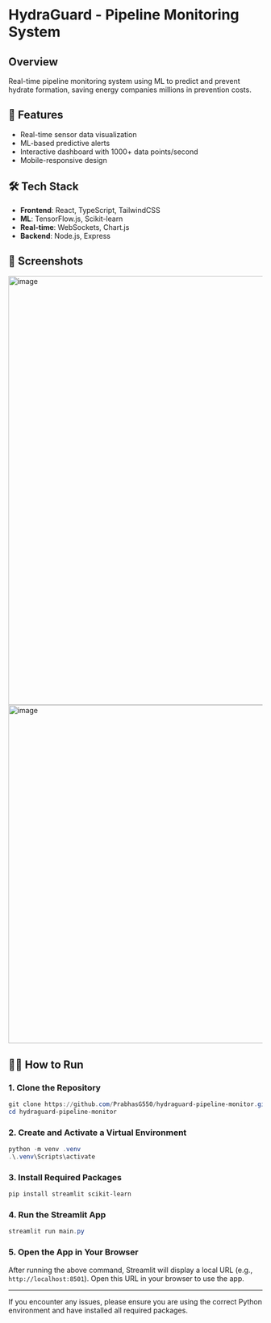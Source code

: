 # HydraGuard - Pipeline Monitoring System

## Overview
Real-time pipeline monitoring system using ML to predict and prevent hydrate formation, saving energy companies millions in prevention costs.

## 🚀 Features
- Real-time sensor data visualization
- ML-based predictive alerts
- Interactive dashboard with 1000+ data points/second
- Mobile-responsive design

## 🛠️ Tech Stack
- **Frontend**: React, TypeScript, TailwindCSS
- **ML**: TensorFlow.js, Scikit-learn
- **Real-time**: WebSockets, Chart.js
- **Backend**: Node.js, Express

## 📸 Screenshots
<img width="868" height="851" alt="image" src="https://github.com/user-attachments/assets/a63ea13c-a208-4ead-8669-2951bb4743c7" />
<img width="818" height="671" alt="image" src="https://github.com/user-attachments/assets/9d34f3d5-ad66-4352-81a1-1b2dd4cff190" />

## 🏃‍♂️ How to Run
### 1. Clone the Repository
```powershell
git clone https://github.com/PrabhasG550/hydraguard-pipeline-monitor.git
cd hydraguard-pipeline-monitor
```

### 2. Create and Activate a Virtual Environment
```powershell
python -m venv .venv
.\.venv\Scripts\activate
```

### 3. Install Required Packages
```powershell
pip install streamlit scikit-learn
```

### 4. Run the Streamlit App
```powershell
streamlit run main.py
```

### 5. Open the App in Your Browser
After running the above command, Streamlit will display a local URL (e.g., `http://localhost:8501`).
Open this URL in your browser to use the app.

---

If you encounter any issues, please ensure you are using the correct Python environment and have installed all required packages.
